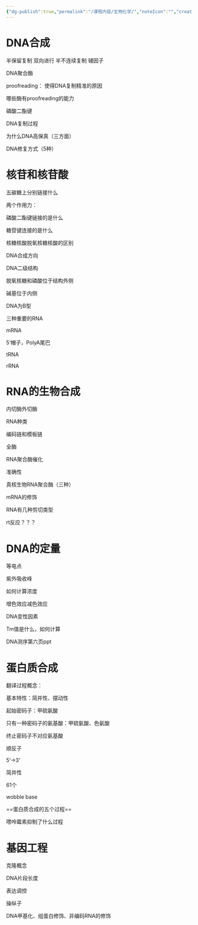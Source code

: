 ```yaml
---
{"dg-publish":true,"permalink":"/课程内容/生物化学/","noteIcon":"","created":"2023-12-22T11:17:36.596+08:00","updated":"2023-12-22T11:17:07.000+08:00"}
---
```




# DNA合成

半保留复制
双向进行
半不连续复制
辅因子

DNA聚合酶

proofreading：
使得DNA复制精准的原因

哪些酶有proofreading的能力

磷酸二酯键

DNA复制过程

为什么DNA高保真（三方面）

DNA修复方式（5种）

# 核苷和核苷酸

五碳糖上分别链接什么

两个作用力：

磷酸二酯键链接的是什么

糖苷键连接的是什么

核糖核酸脱氧核糖核酸的区别

DNA合成方向

DNA二级结构

脱氧核糖和磷酸位于结构外侧

碱基位于内侧

DNA为B型

三种重要的RNA

mRNA

5‘帽子，PolyA尾巴

tRNA

rRNA

# RNA的生物合成

内切酶外切酶

RNA种类

编码链和模板链

全酶

RNA聚合酶催化

准确性

真核生物RNA聚合酶（三种）

mRNA的修饰

RNA有几种剪切类型

rt反应？？？

# DNA的定量

等电点

紫外吸收峰

如何计算浓度

增色效应减色效应

DNA变性因素

Tm值是什么，如何计算

DNA测序第六页ppt

# 蛋白质合成

翻译过程概念：

基本特性：简并性、摆动性

起始密码子：甲硫氨酸

只有一种密码子的氨基酸：甲硫氨酸、色氨酸

终止密码子不对应氨基酸

顺反子

5‘->3' 

简并性

61个

wobble base

==蛋白质合成的五个过程==

嘌呤霉素抑制了什么过程

# 基因工程

克隆概念

DNA片段长度

表达调控

操纵子

DNA甲基化、组蛋白修饰、非编码RNA的修饰